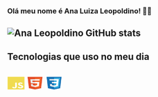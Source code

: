 ### Olá meu nome é Ana Luiza Leopoldino! 👋🏾

## ![Ana Leopoldino GitHub stats](https://github-readme-stats.vercel.app/api?username=analeopoldino&show_icons=true&theme=jolly)

## Tecnologias que uso no meu dia
<div style="display: inline_block"><br>
  <img align="center" alt="Ana-Js" height="30" width="40" src="https://raw.githubusercontent.com/devicons/devicon/master/icons/javascript/javascript-plain.svg">
  <img align="center" alt="Ana-HTML" height="30" width="40" src="https://raw.githubusercontent.com/devicons/devicon/master/icons/html5/html5-original.svg">
  <img align="center" alt="Ana-CSS" height="30" width="40" src="https://raw.githubusercontent.com/devicons/devicon/master/icons/css3/css3-original.svg">
</div>
